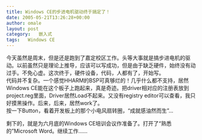 ```yaml
---
title: Windows CE的步进电机驱动终于搞定了！
date: 2005-05-21T13:26:28+00:00
author: omale
layout: post
category:   嵌入式  
tags:   Windows CE
---
```

今天虽然是周末，但是还是跑到了嘉定校区工作。头等大事就是搞步进电机的驱动。以前虽然只是理论上推导，应该可以写成功，但是由于缺乏硬件，始终没有动过手。不免心虚。这次终于，硬件设备，代码，人都有了，开始写。  
代码并不复杂。一个感觉HHARM的BSP可真够烂的！几乎什么都不支持，居然Windows CE能在这个板子上跑起来，真是奇迹。把driver相对应的注册表放到project.reg里面，Driver居然Load不起来。又没有registry editor可以查看，我只好摸黑操作。后来，后来，居然work了。  
按一下Button，看着开发板上的那个小电风扇转圈，“成就感油然而生”&#8230;

剩下的，就是为六月底的Windows CE培训会议作准备了。打开了“熟悉的”Microsoft Word。继续工作&#8230;&#8230;